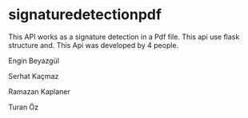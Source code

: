 # signaturedetectionpdf
This API works as a signature detection in a Pdf file. This api use flask structure and. 
This Api was developed by 4 people.

Engin Beyazgül

Serhat Kaçmaz

Ramazan Kaplaner

Turan Öz



